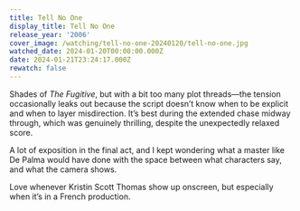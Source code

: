 ```yaml
---
title: Tell No One
display_title: Tell No One
release_year: '2006'
cover_image: /watching/tell-no-one-20240120/tell-no-one.jpg
watched_date: 2024-01-20T00:00:00.000Z
date: 2024-01-21T23:24:17.000Z
rewatch: false
---
```

Shades of _The Fugitive_, but with a bit too many plot threads—the tension occasionally leaks out because the script doesn’t know when to be explicit and when to layer misdirection. It’s best during the extended chase midway through, which was genuinely thrilling, despite the unexpectedly relaxed score. 

A lot of exposition in the final act, and I kept wondering what a master like De Palma would have done with the space between what characters say, and what the camera shows.

Love whenever Kristin Scott Thomas show up onscreen, but especially when it’s in a French production.
